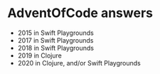 # AdventOfCode answers

* 2015 in Swift Playgrounds
* 2017 in Swift Playgrounds
* 2018 in Swift Playgrounds
* 2019 in Clojure
* 2020 in Clojure, and/or Swift Playgrounds

